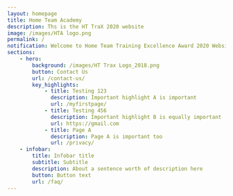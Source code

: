 ```yaml
---
layout: homepage
title: Home Team Academy 
description: Ths is the HT TraX 2020 website
image: /images/HTA logo.png
permalink: /
notification: Welcome to Home Team Training Excellence Award 2020 Website! 
sections:
    - hero: 
        background: /images/HT Trax Logo_2018.png
        button: Contact Us
        url: /contact-us/
        key_highlights:
            - title: Testing 123
              description: Important highlight A is important
              url: /myfirstpage/
            - title: Testing 456
              description: Important highlight B is equally important
              url: https://gmail.com
            - title: Page A
              description: Page A is important too
              url: /privacy/
    - infobar:
        title: Infobar title
        subtitle: Subtitle
        description: About a sentence worth of description here
        button: Button text
        url: /faq/
---
```

